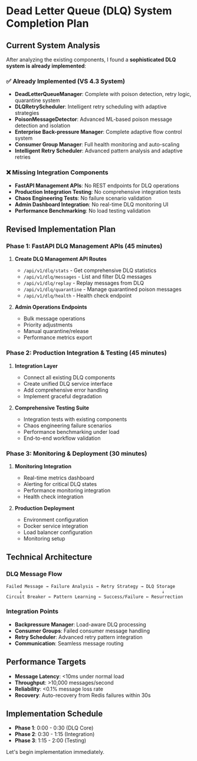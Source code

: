# Dead Letter Queue (DLQ) System Completion Plan

## Current System Analysis

After analyzing the existing components, I found a **sophisticated DLQ system is already implemented**:

### ✅ Already Implemented (VS 4.3 System)
- **DeadLetterQueueManager**: Complete with poison detection, retry logic, quarantine system
- **DLQRetryScheduler**: Intelligent retry scheduling with adaptive strategies  
- **PoisonMessageDetector**: Advanced ML-based poison message detection and isolation
- **Enterprise Back-pressure Manager**: Complete adaptive flow control system
- **Consumer Group Manager**: Full health monitoring and auto-scaling
- **Intelligent Retry Scheduler**: Advanced pattern analysis and adaptive retries

### ❌ Missing Integration Components
- **FastAPI Management APIs**: No REST endpoints for DLQ operations
- **Production Integration Testing**: No comprehensive integration tests
- **Chaos Engineering Tests**: No failure scenario validation
- **Admin Dashboard Integration**: No real-time DLQ monitoring UI
- **Performance Benchmarking**: No load testing validation

## Revised Implementation Plan

### Phase 1: FastAPI DLQ Management APIs (45 minutes)
1. **Create DLQ Management API Routes**
   - `/api/v1/dlq/stats` - Get comprehensive DLQ statistics
   - `/api/v1/dlq/messages` - List and filter DLQ messages
   - `/api/v1/dlq/replay` - Replay messages from DLQ
   - `/api/v1/dlq/quarantine` - Manage quarantined poison messages
   - `/api/v1/dlq/health` - Health check endpoint

2. **Admin Operations Endpoints**
   - Bulk message operations
   - Priority adjustments
   - Manual quarantine/release
   - Performance metrics export

### Phase 2: Production Integration & Testing (45 minutes)  
1. **Integration Layer**
   - Connect all existing DLQ components
   - Create unified DLQ service interface
   - Add comprehensive error handling
   - Implement graceful degradation

2. **Comprehensive Testing Suite**
   - Integration tests with existing components
   - Chaos engineering failure scenarios
   - Performance benchmarking under load
   - End-to-end workflow validation

### Phase 3: Monitoring & Deployment (30 minutes)
1. **Monitoring Integration**
   - Real-time metrics dashboard
   - Alerting for critical DLQ states
   - Performance monitoring integration
   - Health check integration

2. **Production Deployment**
   - Environment configuration
   - Docker service integration
   - Load balancer configuration
   - Monitoring setup

## Technical Architecture

### DLQ Message Flow
```
Failed Message → Failure Analysis → Retry Strategy → DLQ Storage
     ↓                                                     ↓
Circuit Breaker ← Pattern Learning ← Success/Failure ← Resurrection
```

### Integration Points
- **Backpressure Manager**: Load-aware DLQ processing
- **Consumer Groups**: Failed consumer message handling
- **Retry Scheduler**: Advanced retry pattern integration
- **Communication**: Seamless message routing

## Performance Targets
- **Message Latency**: <10ms under normal load
- **Throughput**: >10,000 messages/second
- **Reliability**: <0.1% message loss rate
- **Recovery**: Auto-recovery from Redis failures within 30s

## Implementation Schedule
- **Phase 1**: 0:00 - 0:30 (DLQ Core)
- **Phase 2**: 0:30 - 1:15 (Integration)
- **Phase 3**: 1:15 - 2:00 (Testing)

Let's begin implementation immediately.